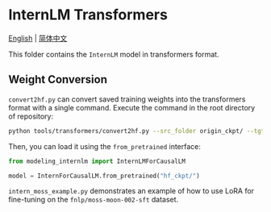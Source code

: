 # InternLM Transformers

[English](./README.md) |
[简体中文](./README-zh-Hans.md) 

This folder contains the `InternLM` model in transformers format.

## Weight Conversion

`convert2hf.py` can convert saved training weights into the transformers format with a single command. Execute the command in the root directory of repository:

```bash
python tools/transformers/convert2hf.py --src_folder origin_ckpt/ --tgt_folder hf_ckpt/ --tokenizer .tools/V7_sft.model
```

Then, you can load it using the `from_pretrained` interface:

```python
from modeling_internlm import InternLMForCausalLM

model = InternForCausalLM.from_pretrained("hf_ckpt/")
```

`intern_moss_example.py` demonstrates an example of how to use LoRA for fine-tuning on the `fnlp/moss-moon-002-sft` dataset.
